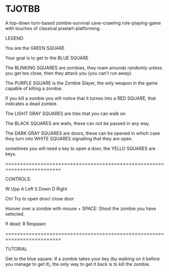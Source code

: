 TJOTBB
======

A top-down turn-based zombie-survival cave-crawling role-playing-game  with touches of classical pixelart-platforming.


LEGEND:

You are the GREEN SQUARE

Your goal is to get to the BLUE SQUARE

The BLINKING SQUARES are zombies, they roam arounds randomly 
unless you get too close, then they attack you (you can't run away).

The PURPLE SQUARE is the Zombie Slayer, the only weapon in the game capable of killing a zombie.

If you kill a zombie you will notice that it turnes into a RED SQUARE, that indicates a dead zombie.

The LIGHT GRAY SQUARES are tiles that you can walk on

The BLACK SQUARES are walls, these can not be passed in any way.

The DARK GRAY SQUARES are doors, these can be opened 
in which case they turn into WHITE SQUARES signalling that they are open.

sometimes you will need a key to open a door, the YELLO SQUARES are keys.

=========================================================================

CONTROLS:

W       Upp
A       Left
S       Down
D       Right

Ctrl    Try to open door/ close door

Hoover over a zombie with mouse + SPACE:
Shoot the zombie you have selected.

If dead:
R       Respawn

=========================================================================

TUTORIAL

Get to the blue square.
If a zombie takes your key (by walking on it before you manage to get it), 
the only way to get it back is to kill the zombie.
